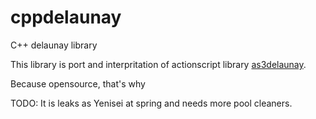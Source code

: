 cppdelaunay
===========

C++ delaunay library

This library is port and interpritation of actionscript library [as3delaunay](https://github.com/nodename/as3delaunay).

Because opensource, that's why

TODO: It is leaks as Yenisei at spring and needs more pool cleaners.